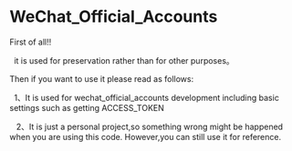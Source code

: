 # WeChat_Official_Accounts
First of all!!

    it is used for preservation rather than for other purposes。
    
Then if you want to use it please read as follows:

    1、It is used for wechat_official_accounts development including basic settings such as getting ACCESS_TOKEN 

    2、It is just a personal project,so something wrong might be happened when you are using this code. However,you can still use it for reference.

